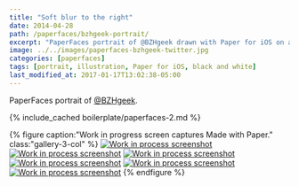 ```yaml
---
title: "Soft blur to the right"
date: 2014-04-28
path: /paperfaces/bzhgeek-portrait/
excerpt: "PaperFaces portrait of @BZHgeek drawn with Paper for iOS on an iPad."
image: ../../images/paperfaces-bzhgeek-twitter.jpg
categories: [paperfaces]
tags: [portrait, illustration, Paper for iOS, black and white]
last_modified_at: 2017-01-17T13:02:38-05:00
---
```


PaperFaces portrait of [@BZHgeek](https://twitter.com/BZHgeek).

{% include_cached boilerplate/paperfaces-2.md %}

{% figure caption:"Work in progress screen captures Made with Paper." class:"gallery-3-col" %}
[![Work in process screenshot](../../images/paperfaces-bzhgeek-process-1-600.jpg)](../../images/paperfaces-bzhgeek-process-1-lg.jpg)
[![Work in process screenshot](../../images/paperfaces-bzhgeek-process-2-600.jpg)](../../images/paperfaces-bzhgeek-process-2-lg.jpg)
[![Work in process screenshot](../../images/paperfaces-bzhgeek-process-3-600.jpg)](../../images/paperfaces-bzhgeek-process-3-lg.jpg)
[![Work in process screenshot](../../images/paperfaces-bzhgeek-process-4-600.jpg)](../../images/paperfaces-bzhgeek-process-4-lg.jpg)
[![Work in process screenshot](../../images/paperfaces-bzhgeek-process-5-600.jpg)](../../images/paperfaces-bzhgeek-process-5-lg.jpg)
[![Work in process screenshot](../../images/paperfaces-bzhgeek-process-6-600.jpg)](../../images/paperfaces-bzhgeek-process-6-lg.jpg)
{% endfigure %}
